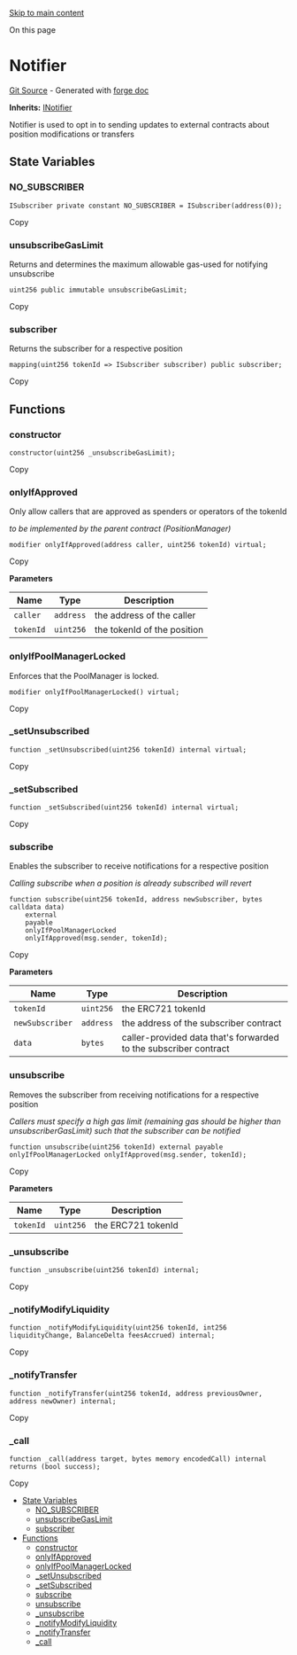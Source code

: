 [Skip to main content](https://docs.uniswap.org/contracts/v4/reference/periphery/base/Notifier#)

On this page

# Notifier

[Git Source](https://github.com/uniswap/v4-periphery/blob/3f295d8435e4f776ea2daeb96ce1bc6d63f33fc7/src/base/Notifier.sol) \- Generated with [forge doc](https://book.getfoundry.sh/reference/forge/forge-doc)

**Inherits:** [INotifier](https://docs.uniswap.org/contracts/v4/reference/periphery/interfaces/INotifier)

Notifier is used to opt in to sending updates to external contracts about position modifications or transfers

## State Variables [​](https://docs.uniswap.org/contracts/v4/reference/periphery/base/Notifier\#state-variables "Direct link to heading")

### NO\_SUBSCRIBER [​](https://docs.uniswap.org/contracts/v4/reference/periphery/base/Notifier\#no_subscriber "Direct link to heading")

```codeBlockLines_mRuA
ISubscriber private constant NO_SUBSCRIBER = ISubscriber(address(0));

```

Copy

### unsubscribeGasLimit [​](https://docs.uniswap.org/contracts/v4/reference/periphery/base/Notifier\#unsubscribegaslimit "Direct link to heading")

Returns and determines the maximum allowable gas-used for notifying unsubscribe

```codeBlockLines_mRuA
uint256 public immutable unsubscribeGasLimit;

```

Copy

### subscriber [​](https://docs.uniswap.org/contracts/v4/reference/periphery/base/Notifier\#subscriber "Direct link to heading")

Returns the subscriber for a respective position

```codeBlockLines_mRuA
mapping(uint256 tokenId => ISubscriber subscriber) public subscriber;

```

Copy

## Functions [​](https://docs.uniswap.org/contracts/v4/reference/periphery/base/Notifier\#functions "Direct link to heading")

### constructor [​](https://docs.uniswap.org/contracts/v4/reference/periphery/base/Notifier\#constructor "Direct link to heading")

```codeBlockLines_mRuA
constructor(uint256 _unsubscribeGasLimit);

```

Copy

### onlyIfApproved [​](https://docs.uniswap.org/contracts/v4/reference/periphery/base/Notifier\#onlyifapproved "Direct link to heading")

Only allow callers that are approved as spenders or operators of the tokenId

_to be implemented by the parent contract (PositionManager)_

```codeBlockLines_mRuA
modifier onlyIfApproved(address caller, uint256 tokenId) virtual;

```

Copy

**Parameters**

| Name | Type | Description |
| --- | --- | --- |
| `caller` | `address` | the address of the caller |
| `tokenId` | `uint256` | the tokenId of the position |

### onlyIfPoolManagerLocked [​](https://docs.uniswap.org/contracts/v4/reference/periphery/base/Notifier\#onlyifpoolmanagerlocked "Direct link to heading")

Enforces that the PoolManager is locked.

```codeBlockLines_mRuA
modifier onlyIfPoolManagerLocked() virtual;

```

Copy

### \_setUnsubscribed [​](https://docs.uniswap.org/contracts/v4/reference/periphery/base/Notifier\#_setunsubscribed "Direct link to heading")

```codeBlockLines_mRuA
function _setUnsubscribed(uint256 tokenId) internal virtual;

```

Copy

### \_setSubscribed [​](https://docs.uniswap.org/contracts/v4/reference/periphery/base/Notifier\#_setsubscribed "Direct link to heading")

```codeBlockLines_mRuA
function _setSubscribed(uint256 tokenId) internal virtual;

```

Copy

### subscribe [​](https://docs.uniswap.org/contracts/v4/reference/periphery/base/Notifier\#subscribe "Direct link to heading")

Enables the subscriber to receive notifications for a respective position

_Calling subscribe when a position is already subscribed will revert_

```codeBlockLines_mRuA
function subscribe(uint256 tokenId, address newSubscriber, bytes calldata data)
    external
    payable
    onlyIfPoolManagerLocked
    onlyIfApproved(msg.sender, tokenId);

```

Copy

**Parameters**

| Name | Type | Description |
| --- | --- | --- |
| `tokenId` | `uint256` | the ERC721 tokenId |
| `newSubscriber` | `address` | the address of the subscriber contract |
| `data` | `bytes` | caller-provided data that's forwarded to the subscriber contract |

### unsubscribe [​](https://docs.uniswap.org/contracts/v4/reference/periphery/base/Notifier\#unsubscribe "Direct link to heading")

Removes the subscriber from receiving notifications for a respective position

_Callers must specify a high gas limit (remaining gas should be higher than unsubscriberGasLimit) such that the subscriber can be notified_

```codeBlockLines_mRuA
function unsubscribe(uint256 tokenId) external payable onlyIfPoolManagerLocked onlyIfApproved(msg.sender, tokenId);

```

Copy

**Parameters**

| Name | Type | Description |
| --- | --- | --- |
| `tokenId` | `uint256` | the ERC721 tokenId |

### \_unsubscribe [​](https://docs.uniswap.org/contracts/v4/reference/periphery/base/Notifier\#_unsubscribe "Direct link to heading")

```codeBlockLines_mRuA
function _unsubscribe(uint256 tokenId) internal;

```

Copy

### \_notifyModifyLiquidity [​](https://docs.uniswap.org/contracts/v4/reference/periphery/base/Notifier\#_notifymodifyliquidity "Direct link to heading")

```codeBlockLines_mRuA
function _notifyModifyLiquidity(uint256 tokenId, int256 liquidityChange, BalanceDelta feesAccrued) internal;

```

Copy

### \_notifyTransfer [​](https://docs.uniswap.org/contracts/v4/reference/periphery/base/Notifier\#_notifytransfer "Direct link to heading")

```codeBlockLines_mRuA
function _notifyTransfer(uint256 tokenId, address previousOwner, address newOwner) internal;

```

Copy

### \_call [​](https://docs.uniswap.org/contracts/v4/reference/periphery/base/Notifier\#_call "Direct link to heading")

```codeBlockLines_mRuA
function _call(address target, bytes memory encodedCall) internal returns (bool success);

```

Copy

- [State Variables](https://docs.uniswap.org/contracts/v4/reference/periphery/base/Notifier#state-variables)
  - [NO\_SUBSCRIBER](https://docs.uniswap.org/contracts/v4/reference/periphery/base/Notifier#no_subscriber)
  - [unsubscribeGasLimit](https://docs.uniswap.org/contracts/v4/reference/periphery/base/Notifier#unsubscribegaslimit)
  - [subscriber](https://docs.uniswap.org/contracts/v4/reference/periphery/base/Notifier#subscriber)
- [Functions](https://docs.uniswap.org/contracts/v4/reference/periphery/base/Notifier#functions)
  - [constructor](https://docs.uniswap.org/contracts/v4/reference/periphery/base/Notifier#constructor)
  - [onlyIfApproved](https://docs.uniswap.org/contracts/v4/reference/periphery/base/Notifier#onlyifapproved)
  - [onlyIfPoolManagerLocked](https://docs.uniswap.org/contracts/v4/reference/periphery/base/Notifier#onlyifpoolmanagerlocked)
  - [\_setUnsubscribed](https://docs.uniswap.org/contracts/v4/reference/periphery/base/Notifier#_setunsubscribed)
  - [\_setSubscribed](https://docs.uniswap.org/contracts/v4/reference/periphery/base/Notifier#_setsubscribed)
  - [subscribe](https://docs.uniswap.org/contracts/v4/reference/periphery/base/Notifier#subscribe)
  - [unsubscribe](https://docs.uniswap.org/contracts/v4/reference/periphery/base/Notifier#unsubscribe)
  - [\_unsubscribe](https://docs.uniswap.org/contracts/v4/reference/periphery/base/Notifier#_unsubscribe)
  - [\_notifyModifyLiquidity](https://docs.uniswap.org/contracts/v4/reference/periphery/base/Notifier#_notifymodifyliquidity)
  - [\_notifyTransfer](https://docs.uniswap.org/contracts/v4/reference/periphery/base/Notifier#_notifytransfer)
  - [\_call](https://docs.uniswap.org/contracts/v4/reference/periphery/base/Notifier#_call)